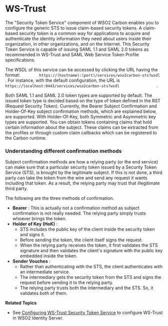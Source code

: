 # WS-Trust

The "Security Token Service" component of WSO2 Carbon enables you to
configure the generic STS to issue claim-based security tokens. A
claim-based security token is a common way for applications to acquire
and authenticate the identity information they need about users inside
their organization, in other organizations, and on the Internet. This
Security Token Service is capable of issuing SAML 1.1 and SAML 2.0
tokens as recommended in WS-Trust and SAML Web Service Token Profile
specifications.

The WSDL of this service can be accessed by clicking the URL having the
format:
`         https://(hostname):(port)/services/wso2carbon-sts?wsdl        `
. For instance, with the default configuration, the URL is
`                   https://localhost:9443/services/wso2carbon-sts?wsdl                 `
.

Both SAML 1.1 and SAML 2.0 token types are supported by default. The
issued token type is decided based on the type of token defined in the
RST (Request Security Token). Currently, the Bearer Subject Confirmation
and Holder-Of-Key subject confirmation methods, which are explained
below, are supported. With Holder-Of-Key, both Symmetric and Asymmetric
key types are supported. You can obtain tokens containing claims that
hold certain information about the subject. These claims can be
extracted from the profiles or through custom claim callbacks which can
be registered to the Carbon runtime.

### Understanding different confirmation methods

Subject confirmation methods are how a relying party (or the end
service) can make sure that a particular security token issued by a
Security Token Service (STS), is brought by the legitimate subject. If
this is not done, a third party can take the token from the wire and
send any request it wants including that token. As a result, the relying
party may trust that illegitimate third party.

The following are the three methods of confirmation.

-   **Bearer** : This is actually not a confirmation method as subject
    confirmation is not really needed. The relying party simply trusts
    whoever brings the token.
-   **Holder of Key (HoK)** :
    -   STS includes the public key of the client inside the security
        token and signs it.
    -   Before sending the token, the client itself signs the request.
    -   When the relying party receives the token, it first validates
        the STS signature and then validates the client's signature with
        the public key embedded inside the token.
-   **Sender Vouches** :
    -   Rather than authenticating with the STS, the client
        authenticates with an intermediate service.
    -   The intermediary gets the security token from the STS and signs
        the request before sending it to the relying party.
    -   The relying party trusts both the intermediary and the STS. So,
        it validates both of them.

  

**Related Topics**

-   See [Configuring WS-Trust Security Token
    Service](_Configuring_WS-Trust_Security_Token_Service_) to configure
    WS-Trust in WSO2 Identity Server.

